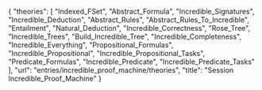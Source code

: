 {
    "theories": [
        "Indexed_FSet",
        "Abstract_Formula",
        "Incredible_Signatures",
        "Incredible_Deduction",
        "Abstract_Rules",
        "Abstract_Rules_To_Incredible",
        "Entailment",
        "Natural_Deduction",
        "Incredible_Correctness",
        "Rose_Tree",
        "Incredible_Trees",
        "Build_Incredible_Tree",
        "Incredible_Completeness",
        "Incredible_Everything",
        "Propositional_Formulas",
        "Incredible_Propositional",
        "Incredible_Propositional_Tasks",
        "Predicate_Formulas",
        "Incredible_Predicate",
        "Incredible_Predicate_Tasks"
    ],
    "url": "entries/incredible_proof_machine/theories",
    "title": "Session Incredible_Proof_Machine"
}